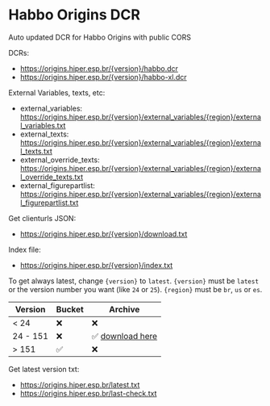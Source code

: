# Habbo Origins DCR

Auto updated DCR for Habbo Origins with public CORS

DCRs:
- https://origins.hiper.esp.br/{version}/habbo.dcr
- https://origins.hiper.esp.br/{version}/habbo-xl.dcr

External Variables, texts, etc:
- external_variables: https://origins.hiper.esp.br/{version}/external_variables/{region}/external_variables.txt
- external_texts: https://origins.hiper.esp.br/{version}/external_variables/{region}/external_texts.txt
- external_override_texts: https://origins.hiper.esp.br/{version}/external_variables/{region}/external_override_texts.txt
- external_figurepartlist: https://origins.hiper.esp.br/{version}/external_variables/{region}/external_figurepartlist.txt

Get clienturls JSON:
- https://origins.hiper.esp.br/{version}/download.txt

Index file:
- https://origins.hiper.esp.br/{version}/index.txt

To get always latest, change `{version}` to `latest`. `{version}` must be `latest` or the version number you want (like `24` or `25`). `{region}` must be `br`, `us` or `es`.

| Version  | Bucket | Archive                                                                                     |
|----------|--------|---------------------------------------------------------------------------------------------|
| < 24     | ❌     | ❌                                                                                         |
| 24 - 151 | ❌     | ✅ [download here](https://www.mediafire.com/file/j5122tslo6q0y3l/origins-24-151.zip/file) |
| > 151    | ✅     | ❌                                                                                         |

Get latest version txt:
- https://origins.hiper.esp.br/latest.txt
- https://origins.hiper.esp.br/last-check.txt
